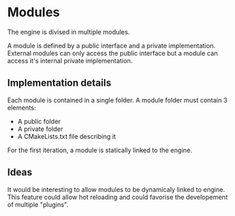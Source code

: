 # Modules
The engine is divised in multiple modules.

A module is defined by a public interface and a private implementation.
External modules can only access the public interface but a module can access it's internal private implementation.

## Implementation details
Each module is contained in a single folder.
A module folder must contain 3 elements:
* A public folder
* A private folder
* A CMakeLists.txt file describing it

For the first iteration, a module is statically linked to the engine.

## Ideas
It would be interesting to allow modules to be dynamicaly linked to engine.
This feature could allow hot reloading and could favorise the developement of multiple "plugins".